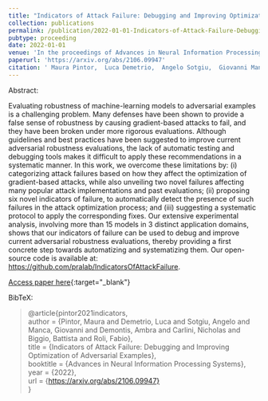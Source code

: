 ```yaml
---
title: "Indicators of Attack Failure: Debugging and Improving Optimization of Adversarial Examples"
collection: publications
permalink: /publication/2022-01-01-Indicators-of-Attack-Failure-Debugging-and-Improving-Optimization-of-Adversarial-Examples
pubtype: proceeding
date: 2022-01-01
venue: 'In the proceedings of Advances in Neural Information Processing Systems'
paperurl: 'https://arxiv.org/abs/2106.09947'
citation: ' Maura Pintor,  Luca Demetrio,  Angelo Sotgiu,  Giovanni Manca,  Ambra Demontis,  Nicholas Carlini,  Battista Biggio,  Fabio Roli, &quot;Indicators of Attack Failure: Debugging and Improving Optimization of Adversarial Examples.&quot; In the proceedings of Advances in Neural Information Processing Systems, 2022.'
---
```

Abstract:

Evaluating robustness of machine-learning models to adversarial examples is a challenging problem. Many defenses have been shown to provide a false sense of robustness by causing gradient-based attacks to fail, and they have been broken under more rigorous evaluations. Although guidelines and best practices have been suggested to improve current adversarial robustness evaluations, the lack of automatic testing and debugging tools makes it difficult to apply these recommendations in a systematic manner. In this work, we overcome these limitations by: (i) categorizing attack failures based on how they affect the optimization of gradient-based attacks, while also unveiling two novel failures affecting many popular attack implementations and past evaluations; (ii) proposing six novel indicators of failure, to automatically detect the presence of such failures in the attack optimization process; and (iii) suggesting a systematic protocol to apply the corresponding fixes. Our extensive experimental analysis, involving more than 15 models in 3 distinct application domains, shows that our indicators of failure can be used to debug and improve current adversarial robustness evaluations, thereby providing a first concrete step towards automatizing and systematizing them. Our open-source code is available at: https://github.com/pralab/IndicatorsOfAttackFailure.

[Access paper here](https://arxiv.org/abs/2106.09947){:target="_blank"}

BibTeX: 
>@article{pintor2021indicators,<br>    author = {Pintor, Maura and Demetrio, Luca and Sotgiu, Angelo and Manca, Giovanni and Demontis, Ambra and Carlini, Nicholas and Biggio, Battista and Roli, Fabio},<br>    title = {Indicators of Attack Failure: Debugging and Improving Optimization of Adversarial Examples},<br>    booktitle = {Advances in Neural Information Processing Systems},<br>    year = {2022},<br>    url = {https://arxiv.org/abs/2106.09947}<br>}<br>